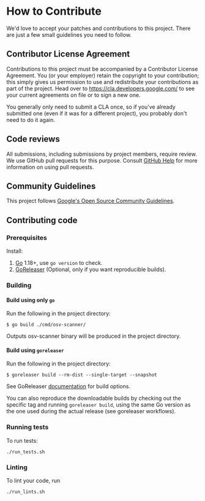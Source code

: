 # How to Contribute

We'd love to accept your patches and contributions to this project. There are
just a few small guidelines you need to follow.

## Contributor License Agreement

Contributions to this project must be accompanied by a Contributor License
Agreement. You (or your employer) retain the copyright to your contribution;
this simply gives us permission to use and redistribute your contributions as
part of the project. Head over to <https://cla.developers.google.com/> to see
your current agreements on file or to sign a new one.

You generally only need to submit a CLA once, so if you've already submitted one
(even if it was for a different project), you probably don't need to do it
again.

## Code reviews

All submissions, including submissions by project members, require review. We
use GitHub pull requests for this purpose. Consult
[GitHub Help](https://help.github.com/articles/about-pull-requests/) for more
information on using pull requests.

## Community Guidelines

This project follows
[Google's Open Source Community Guidelines](https://opensource.google.com/conduct/).

## Contributing code

### Prerequisites
Install:
1. [Go](https://go.dev/) 1.18+, use `go version` to check.
2. [GoReleaser](https://goreleaser.com/) (Optional, only if you want reproducible builds).

### Building

#### Build using only `go`

Run the following in the project directory:
```shell
$ go build ./cmd/osv-scanner/
```
Outputs osv-scanner binary will be produced in the project directory.

#### Build using `goreleaser`

Run the following in the project directory:
```shell
$ goreleaser build --rm-dist --single-target --snapshot
```

See GoReleaser [documentation](https://goreleaser.com/cmd/goreleaser_build/) for build options.

You can also reproduce the downloadable builds by checking out the specific tag and running `goreleaser build`,
using the same Go version as the one used during the actual release (see goreleaser workflows).

### Running tests

To run tests:
```shell
./run_tests.sh
```

### Linting
To lint your code, run

```shell
./run_lints.sh
```